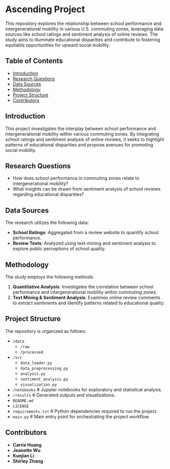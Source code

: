 # Ascending Project

This repository explores the relationship between school performance and intergenerational mobility in various U.S. commuting zones, leveraging data sources like school ratings and sentiment analysis of online reviews. The study aims to illuminate educational disparities and contribute to fostering equitable opportunities for upward social mobility.

## Table of Contents
  - [Introduction](#introduction)
  - [Research Questions](#research-questions)
  - [Data Sources](#data-sources)
  - [Methodology](#methodology)
  - [Project Structure](#project-structure)
  - [Contributors](#contributors)

## Introduction
This project investigates the interplay between school performance and intergenerational mobility within various commuting zones. By integrating school ratings and sentiment analysis of online reviews, it seeks to highlight patterns of educational disparities and propose avenues for promoting social mobility.

## Research Questions
- How does school performance in commuting zones relate to intergenerational mobility?
- What insights can be drawn from sentiment analysis of school reviews regarding educational disparities?

## Data Sources
The research utilizes the following data:
- **School Ratings**: Aggregated from a review website to quantify school performance.
- **Review Texts**: Analyzed using text-mining and sentiment analysis to explore public perceptions of school quality.

## Methodology
The study employs the following methods:
1. **Quantitative Analysis**: Investigates the correlation between school performance and intergenerational mobility within commuting zones.
2. **Text Mining & Sentiment Analysis**: Examines online review comments to extract sentiments and identify patterns related to educational quality.

## Project Structure
The repository is organized as follows:
- `/data` 
  - `/raw` 
  - `/processed` 
- `/src`
  - `data_loader.py` 
  - `data_preprocessing.py`
  - `analysis.py` 
  - `sentiment_analysis.py` 
  - `visualization.py` 
- `/notebooks` # Jupyter notebooks for exploratory and statistical analysis.
- `/results` # Generated outputs and visualizations.
- `README.md`
- `LICENSE`
- `requirements.txt` # Python dependencies required to run the project.
- `main.py` # Main entry point for orchestrating the project workflow.

## Contributors
- **Carrie Huang**
- **Jeanette Wu**
- **Kunjian Li**
- **Shirley Zhang**

